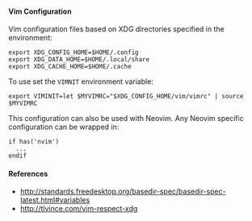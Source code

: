 #### Vim Configuration 

Vim configuration files based on XDG directories specified in the environment:


    export XDG_CONFIG_HOME=$HOME/.config
    export XDG_DATA_HOME=$HOME/.local/share
    export XDG_CACHE_HOME=$HOME/.cache

To use set the `VIMNIT` environment variable:

    export VIMINIT=let $MYVIMRC="$XDG_CONFIG_HOME/vim/vimrc" | source $MYVIMRC

This configuration can also be used with Neovim. Any Neovim specific configuration can be wrapped in:

    if has('nvim')
      ...
    endif

#### References

 - <http://standards.freedesktop.org/basedir-spec/basedir-spec-latest.html#variables>
 - <http://tlvince.com/vim-respect-xdg>
